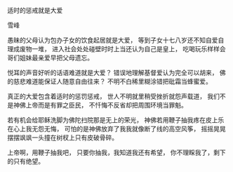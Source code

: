 适时的惩戒就是大爱

雪峰


愚昧的父母认为包办子女的饮食起居就是大爱，
等到子女十七八岁还不知自爱自理成废物一堆，
进入社会处处碰壁时时上当还认为自己是皇上，
吃喝玩乐样样会哥们姐妹最亲爱早把父母遗忘。

悦耳的声音好听的话语难道就是大爱？
错误地理解基督爱认为完全可以胡来，
佛的慈悲难道能保证人随意自由往来？
不明不白稀里糊涂错把砒霜当蜂蜜爱。

真正的大爱包含着适时的惩罚惩戒，
世人不明就里稍受挫折就怨声载道，
我们不是神佛上帝而是有罪之臣民，
不忏悔不反省却把周围环境当罪魁。

若有机会给耶稣洗脚为佛陀扫院那是无上的荣光，
神佛若用鞭子抽我疼在皮上乐在心上我无怨无悔，
可怕的是神佛放弃了我我就像断了线的高空风筝，
摇摇晃晃摆摆飒飒一头撞在树杈上只有皮破骨碎。

上帝啊，用鞭子抽我吧，
只要你抽我，我知道我还有希望，
你不理睬我了，剩下的只有绝望。



